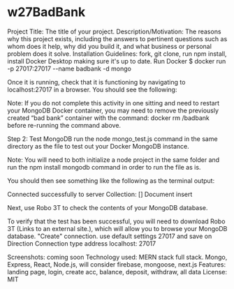 # w27BadBank

Project Title: The title of your project.
Description/Motivation: The reasons why this project exists, including the answers to pertinent questions such as whom does it help, why did you build it, and what business or personal problem does it solve.
Installation Guidelines: fork, git clone, run npm install, install Docker Desktop making sure it's up to date.  Run Docker $ docker run -p 27017:27017 --name badbank -d mongo

Once it is running, check that it is functioning by navigating to localhost:27017 in a browser. You should see the following:

Note: If you do not complete this activity in one sitting and need to restart your MongoDB Docker container, you may need to remove the previously created “bad bank” container with the command: docker rm /badbank before re-running the command above.

Step 2: Test MongoDB
run the node mongo_test.js command in the same directory as the file to test out your Docker MongoDB instance. 

Note: You will need to both initialize a node project in the same folder and run the npm install mongodb command in order to run the file as is.

You should then see something like the following as the terminal output:

Connected successfully to server
Collection: []
Document insert


Next, use Robo 3T to check the contents of your MongoDB database. 

To verify that the test has been successful, you will need to download Robo 3T (Links to an external site.), which will allow you to browse your MongoDB database.
"Create" connection.  use default settings 27017 and save on  Direction Connection type address localhost: 27017 

Screenshots: coming soon
Technology used: MERN stack full stack.  Mongo, Express, React, Node.js, will consider firebase, mongoose, next.js
Features: landing page, login, create acc, balance, deposit, withdraw, all data
License: MIT

